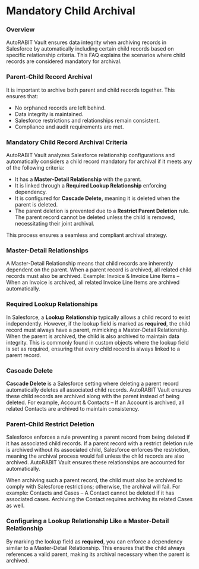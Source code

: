 # Mandatory Child Archival

### **Overview** <a href="#id-1.-overview" id="id-1.-overview"></a>

AutoRABIT Vault ensures data integrity when archiving records in Salesforce by automatically including certain child records based on specific relationship criteria. This FAQ explains the scenarios where child records are considered mandatory for archival.

### Parent-Child Record Archival <a href="#q6-why-is-it-important-to-archive-both-parent-and-child-records-together" id="q6-why-is-it-important-to-archive-both-parent-and-child-records-together"></a>

It is important to archive both parent and child records together. This ensures that:

* No orphaned records are left behind.
* Data integrity is maintained.
* Salesforce restrictions and relationships remain consistent.
* Compliance and audit requirements are met.

### **Mandatory Child Record Archival Criteria** <a href="#q9-how-does-autorabit-vault-ensure-that-all-mandatory-child-records-are-archived" id="q9-how-does-autorabit-vault-ensure-that-all-mandatory-child-records-are-archived"></a>

AutoRABIT Vault analyzes Salesforce relationship configurations and automatically considers a child record mandatory for archival if it meets any of the following criteria:

* It has a **Master-Detail Relationship** with the parent.
* It is linked through a **Required Lookup Relationship** enforcing dependency.
* It is configured for **Cascade Delete,** meaning it is deleted when the parent is deleted.
* The parent deletion is prevented due to a **Restrict Parent Deletion** rule. The parent record cannot be deleted unless the child is removed, necessitating their joint archival.

This process ensures a seamless and compliant archival strategy.

### **Master-Detail Relationships** <a href="#q2-how-does-a-master-detail-relationship-affect-archival" id="q2-how-does-a-master-detail-relationship-affect-archival"></a>

A Master-Detail Relationship means that child records are inherently dependent on the parent. When a parent record is archived, all related child records must also be archived. Example: Invoice & Invoice Line Items – When an Invoice is archived, all related Invoice Line Items are archived automatically.

### **Required Lookup Relationships** <a href="#q3-what-happens-in-a-lookup-relationship-where-the-field-is-required" id="q3-what-happens-in-a-lookup-relationship-where-the-field-is-required"></a>

In Salesforce, a **Lookup Relationship** typically allows a child record to exist independently. However, if the lookup field is marked as **required**, the child record must always have a parent, mimicking a Master-Detail Relationship. When the parent is archived, the child is also archived to maintain data integrity. This is commonly found in custom objects where the lookup field is set as required, ensuring that every child record is always linked to a parent record.

### **Cascade Delete** <a href="#q4-what-is-cascade-delete-and-how-does-it-impact-archival" id="q4-what-is-cascade-delete-and-how-does-it-impact-archival"></a>

**Cascade Delete** is a Salesforce setting where deleting a parent record automatically deletes all associated child records. AutoRABIT Vault ensures these child records are archived along with the parent instead of being deleted. For example, Account & Contacts – If an Account is archived, all related Contacts are archived to maintain consistency.

### **Parent-Child Restrict Deletion** <a href="#q5-what-does-it-mean-when-a-parent-record-is-restricted-from-deletion-due-to-a-child-record" id="q5-what-does-it-mean-when-a-parent-record-is-restricted-from-deletion-due-to-a-child-record"></a>

Salesforce enforces a rule preventing a parent record from being deleted if it has associated child records. If a parent record with a restrict deletion rule is archived without its associated child, Salesforce enforces the restriction, meaning the archival process would fail unless the child records are also archived. AutoRABIT Vault ensures these relationships are accounted for automatically.

When archiving such a parent record, the child must also be archived to comply with Salesforce restrictions; otherwise, the archival will fail. For example: Contacts and Cases – A Contact cannot be deleted if it has associated cases. Archiving the Contact requires archiving its related Cases as well.

### **Configuring a Lookup Relationship Like a Master-Detail Relationship** <a href="#q7-can-a-lookup-relationship-be-configured-to-act-like-a-master-detail-relationship" id="q7-can-a-lookup-relationship-be-configured-to-act-like-a-master-detail-relationship"></a>

By marking the lookup field as **required**, you can enforce a dependency similar to a Master-Detail Relationship. This ensures that the child always references a valid parent, making its archival necessary when the parent is archived.
